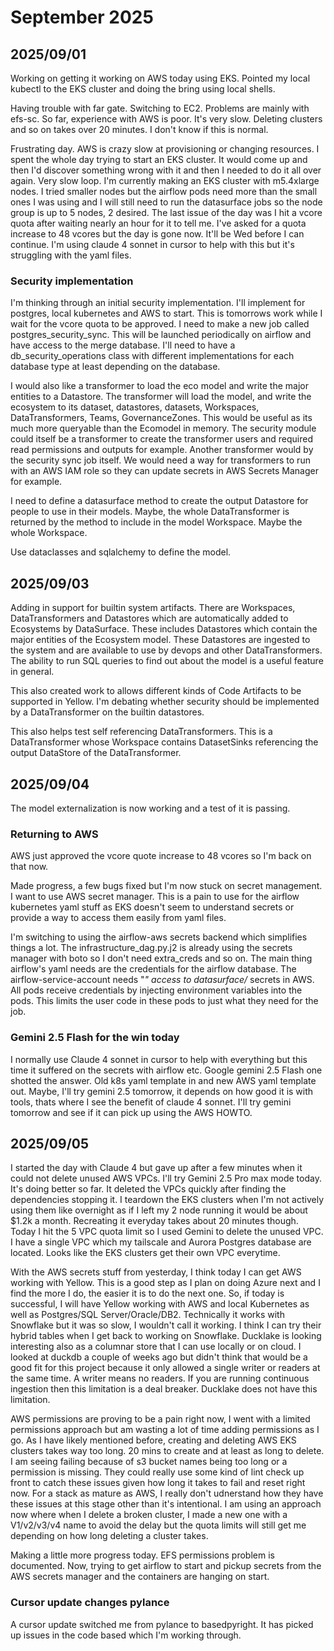 # September 2025

## 2025/09/01

Working on getting it working on AWS today using EKS. Pointed my local kubectl to the EKS cluster and doing the bring using local shells.

Having trouble with far gate. Switching to EC2. Problems are mainly with efs-sc. So far, experience with AWS is poor. It's very slow. Deleting clusters and so on takes over 20 minutes. I don't know if this is normal.

Frustrating day. AWS is crazy slow at provisioning or changing resources. I spent the whole day trying to start an EKS cluster. It would come up and then I'd discover something wrong with it and then I needed to do it all over again. Very slow loop. I'm currently making an EKS cluster with m5.4xlarge nodes. I tried smaller nodes but the airflow pods need more than the small ones I was using and I will still need to run the datasurface jobs so the node group is up to 5 nodes, 2 desired. The last issue of the day was I hit a vcore quota after waiting nearly an hour for it to tell me. I've asked for a quota increase to 48 vcores but the day is gone now. It'll be Wed before I can continue. I'm using claude 4 sonnet in cursor to help with this but it's struggling with the yaml files.

### Security implementation

I'm thinking through an initial security implementation. I'll implement for postgres, local kubernetes and AWS to start. This is tomorrows work while I wait for the vcore quota to be approved. I need to make a new job called postgres_security_sync. This will be launched periodically on airflow and have access to the merge database. I'll need to have a db_security_operations class with different implementations for each database type at least depending on the database.

I would also like a transformer to load the eco model and write the major entities to a Datastore. The transformer will load the model, and write the ecosystem to its dataset, datastores, datasets, Workspaces, DataTransformers, Teams, GovernanceZones. This would be useful as its much more queryable than the Ecomodel in memory. The security module could itself be a transformer to create the transformer users and required read permissions and outputs for example. Another transformer would by the security sync job itself. We would need a way for transformers to run with an AWS IAM role so they can update secrets in AWS Secrets Manager for example.

I need to define a datasurface method to create the output Datastore for people to use in their models. Maybe, the whole DataTransformer is returned by the method to include in the model Workspace. Maybe the whole Workspace.

Use dataclasses and sqlalchemy to define the model.

## 2025/09/03

Adding in support for builtin system artifacts. There are Workspaces, DataTransformers and Datastores which are automatically added to Ecosystems by DataSurface. These includes Datastores which contain the major entities of the Ecosystem model. These Datastores are ingested to the system and are available to use
by devops and other DataTransformers. The ability to run SQL queries to find out about the model is a useful feature in general.

This also created work to allows different kinds of Code Artifacts to be supported in Yellow. I'm debating whether security should be implemented by a DataTransformer on the builtin datastores.

This also helps test self referencing DataTransformers. This is a DataTransformer whose Workspace contains DatasetSinks referencing the output DataStore of the DataTransformer.

## 2025/09/04

The model externalization is now working and a test of it is passing. 

### Returning to AWS

AWS just approved the vcore quote increase to 48 vcores so I'm back on that now.

Made progress, a few bugs fixed but I'm now stuck on secret management. I want to use AWS secret manager. This is a pain to use for the airflow kubernetes yaml stuff as EKS doesn't seem to understand secrets or provide a way to access them easily from yaml files.

I'm switching to using the airflow-aws secrets backend which simplifies things a lot. The infrastructure_dag.py.j2 is already using the secrets manager with boto so I don't need extra_creds and so on. The main thing airflow's yaml needs are the credentials for the airflow database. The airflow-service-account needs "*" access to datasurface/* secrets in AWS. All pods receive credentials by injecting environment variables into the pods. This limits the user code in these pods to just what they need for the job.

### Gemini 2.5 Flash for the win today

I normally use Claude 4 sonnet in cursor to help with everything but this time it suffered on the secrets with airflow etc. Google gemini 2.5 Flash one shotted the answer. Old k8s yaml template in and new AWS yaml template out. Maybe, I'll try gemini 2.5 tomorrow, it depends on how good it is with tools, thats where I see the benefit of claude 4 sonnet. I'll try gemini tomorrow and see if it can pick up using the AWS HOWTO.

## 2025/09/05

I started the day with Claude 4 but gave up after a few minutes when it could not delete unused AWS VPCs. I'll try Gemini 2.5 Pro max mode today. It's doing better so far. It deleted the VPCs quickly after finding the dependencies stopping it. I teardown the EKS clusters when I'm not actively using them like overnight as if I left my 2 node running it would be about $1.2k a month. Recreating it everyday takes about 20 minutes though. Today I hit the 5 VPC quota limit so I used Gemini to delete the unused VPC. I have a single VPC which my tailscale and Aurora Postgres database are located. Looks like the EKS clusters get their own VPC everytime.

With the AWS secrets stuff from yesterday, I think today I can get AWS working with Yellow. This is a good step as I plan on doing Azure next and I find the more I do, the easier it is to do the next one. So, if today is successful, I will have Yellow working with AWS and local Kubernetes as well as Postgres/SQL Server/Oracle/DB2. Technically it works with Snowflake but it was so slow, I wouldn't call it working. I think I can try their hybrid tables when I get back to working on Snowflake. Ducklake is looking interesting also as a columnar store that I can use locally or on cloud. I looked at duckdb a couple of weeks ago but didn't think that would be a good fit for this project because it only allowed a single writer or readers at the same time. A writer means no readers. If you are running continuous ingestion then this limitation is a deal breaker. Ducklake does not have this limitation.

AWS permissions are proving to be a pain right now, I went with a limited permissions approach but am wasting a lot of time adding permissions as I go. As I have likely mentioned before, creating and deleting AWS EKS clusters takes way too long. 20 mins to create and at least as long to delete. I am seeing failing because of s3 bucket names being too long or a permission is missing. They could really use some kind of lint check up front to catch these issues given how long it takes to fail and reset right now. For a stack as mature as AWS, I really don't udnerstand how they have these issues at this stage other than it's intentional. I am using an approach now where when I delete a broken cluster, I made a new one with a V1/v2/v3/v4 name to avoid the delay but the quota limits will still get me depending on how long deleting a cluster takes.

Making a little more progress today. EFS permissions problem is documented. Now, trying to get airflow to start and pickup secrets from the AWS secrets manager and the containers are hanging on start.

### Cursor update changes pylance

A cursor update switched me from pylance to basedpyright. It has picked up issues in the code based which I'm working through.



